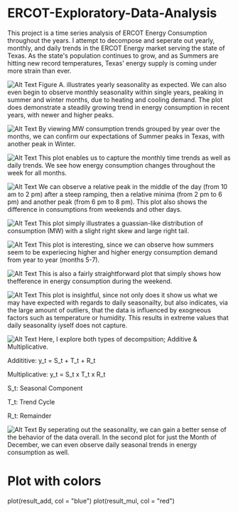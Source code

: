 
# ERCOT-Exploratory-Data-Analysis

This project is a time series analysis of ERCOT Energy Consumption throughout the years. I attempt to decompose and seperate out yearly, monthly, and daily trends in the ERCOT Energy market serving the state of Texas. As the state's population continues to grow, and as Summers are hitting new record temperatures, Texas' energy supply is coming under more strain than ever.

![Alt Text](https://github.com/A-Sarkar18/TX-Solar/blob/main/figures/US%20Solar%20MW%20Capacity%20by%20State.png)
Figure A. illustrates yearly seasonality as expected. We can also even begin to observe monthly seasonality within single years, peaking in summer and winter months, due to heating and cooling demand. The plot does demonstrate a steadily growing trend in energy consumption in recent years, with newer and higher peaks.

![Alt Text](https://github.com/A-Sarkar18/TX-Solar/blob/main/figures/US%20Solar%20MW%20Capacity%20by%20State.png)
By viewing MW consumption trends grouped by year over the months, we can confirm our expectations of Summer peaks in Texas, with another peak in Winter.

![Alt Text](https://github.com/A-Sarkar18/TX-Solar/blob/main/figures/US%20Solar%20MW%20Capacity%20by%20State.png)
This plot enables us to capture the monthly time trends as well as daily trends. We see how energy consumption changes throughout the week for all months. 

![Alt Text](https://github.com/A-Sarkar18/TX-Solar/blob/main/figures/US%20Solar%20MW%20Capacity%20by%20State.png)
We can observe a relative peak in the middle of the day (from 10 am to 2 pm) after a steep ramping, then a relative minima (from 2 pm to 6 pm) and another peak (from 6 pm to 8 pm). This plot also shows the difference in consumptions from weekends and other days.

![Alt Text](https://github.com/A-Sarkar18/TX-Solar/blob/main/figures/US%20Solar%20MW%20Capacity%20by%20State.png)
This plot simply illustrates a guassian-like distribution of consumption (MW) with a slight right skew and large right tail.

![Alt Text](https://github.com/A-Sarkar18/TX-Solar/blob/main/figures/US%20Solar%20MW%20Capacity%20by%20State.png)
This plot is interesting, since we can observe how summers seem to be experiecing higher and higher energy consumption demand from year to year (months 5-7).

![Alt Text](https://github.com/A-Sarkar18/TX-Solar/blob/main/figures/US%20Solar%20MW%20Capacity%20by%20State.png)
This is also a fairly straightforward plot that simply shows how thefference in energy consumption during the weekend.

![Alt Text](https://github.com/A-Sarkar18/TX-Solar/blob/main/figures/US%20Solar%20MW%20Capacity%20by%20State.png)
This plot is insightful, since not only does it show us what we may have expected with regards to daily seasonailty, but also indicates, via the large amount of outliers, that the data is influenced by exogneous factors such as temperature or humidity. This results in extreme values that daily seasonality iyself does not capture.

![Alt Text](https://github.com/A-Sarkar18/TX-Solar/blob/main/figures/US%20Solar%20MW%20Capacity%20by%20State.png)
Here, I explore both types of decompsition; Additive & Multiplicative. 

Addititive:
y_t = S_t + T_t + R_t

Multiplicative:
y_t = S_t x T_t x R_t

S_t: Seasonal Component

T_t: Trend Cycle

R_t: Remainder

![Alt Text](https://github.com/A-Sarkar18/TX-Solar/blob/main/figures/US%20Solar%20MW%20Capacity%20by%20State.png)
By seperating out the seasonality, we can gain a better sense of the behavior of the data overall.
In the second plot for just the Month of December, we can even observe daily seasonal trends in energy consumption as well.



# Plot with colors
plot(result_add, col = "blue")
plot(result_mul, col = "red")

```

